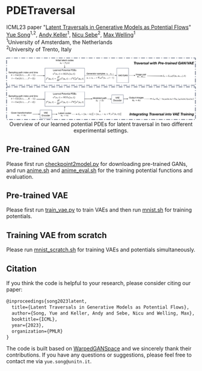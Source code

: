 # PDETraversal

ICML23 paper "[Latent Traversals in Generative Models as Potential Flows](https://arxiv.org/abs/)"  
[Yue Song](https://kingjamessong.github.io/)<sup>1,2</sup>, [Andy Keller](https://scholar.google.com/citations?hl=en&user=Tb86kC0AAAAJ)<sup>1</sup>, [Nicu Sebe](https://scholar.google.com/citations?user=stFCYOAAAAAJ&hl=en)<sup>2</sup>, [Max Welling](https://scholar.google.com/citations?user=8200InoAAAAJ&hl=en)<sup>1</sup>  
<sup>1</sup>University of Amsterdam, the Netherlands <br>
<sup>2</sup>University of Trento, Italy <br> 


<p align="center">
<img src="workflow.pdf" width="800px"/>
<br>
Overview of our learned potential PDEs for latent traversal in two different experimental settings.
</p>

## Pre-trained GAN

Please first run [checkpoint2model.py](https://github.com/KingJamesSong/PDETraversal/blob/main/checkpoint2model.py) for downloading pre-trained GANs, and run [anime.sh](https://github.com/KingJamesSong/PDETraversal/blob/main/scripts/anime.sh) and [anime_eval.sh](https://github.com/KingJamesSong/PDETraversal/blob/main/scripts/anime_eval.sh) for the training potential functions and evaluation.

## Pre-trained VAE

Please first run [train_vae.py](https://github.com/KingJamesSong/PDETraversal/blob/main/models/train_vae.py) to train VAEs and then run [mnist.sh](https://github.com/KingJamesSong/PDETraversal/blob/main/scripts/mnist.sh) for training potentials.

## Training VAE from scratch

Please run [mnist_scratch.sh](https://github.com/KingJamesSong/PDETraversal/blob/main/scripts/mnist_scratch.sh) for training VAEs and potentials simultaneously.

## Citation

If you think the code is helpful to your research, please consider citing our paper:

```
@inproceedings{song2023latent,
  title={Latent Traversals in Generative Models as Potential Flows},
  author={Song, Yue and Keller, Andy and Sebe, Nicu and Welling, Max},
  booktitle={ICML},
  year={2023},
  organization={PMLR}
}
```

The code is built based on [WarpedGANSpace](https://github.com/chi0tzp/WarpedGANSpace) and we sincerely thank their contributions. If you have any questions or suggestions, please feel free to contact me via `yue.song@unitn.it`.


